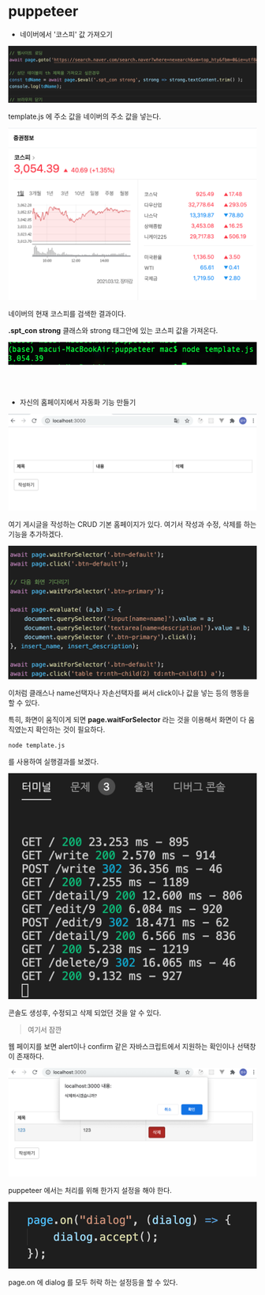 # puppeteer

- 네이버에서 '코스피' 값 가져오기

![template](Resource/template.png)

template.js 에 주소 값을 네이버의 주소 값을 넣는다.

![kospi](Resource/kospi.png)

네이버의 현재 코스피를 검색한 결과이다.

__.spt_con strong__ 클래스와 strong 태그안에 있는 코스피 값을 가져온다.

![result](Resource/result.png)

<br><br>

- 자신의 홈페이지에서 자동화 기능 만들기

![localhostHomepage](Resource/localhome.png)

여기 게시글을 작성하는 CRUD 기본 홈페이지가 있다.
여기서 작성과 수정, 삭제를 하는 기능을 추가하겠다.

![page](Resource/page.png)

이처럼 클래스나 name선택자나 자손선택자를 써서 click이나 값을 넣는 등의 행동을 할 수 있다.

특히, 화면이 움직이게 되면 __page.waitForSelector__ 라는 것을 이용해서 화면이 다 움직였는지 확인하는 것이 필요하다.

```sh
node template.js
```

를 사용하여 실행결과를 보겠다.

![console](Resource/Terminer.png)

콘솔도 생성후, 수정되고 삭제 되었던 것을 알 수 있다.

> 여기서 잠깐

웹 페이지를 보면 alert이나 confirm 같은 자바스크립트에서 지원하는 확인이나 선택창이 존재하다.

![alert](Resource/alert.png)

puppeteer 에서는 처리를 위해 한가지 설정을 해야 한다.

![pageOn](Resource/pageOn.png)

page.on 에 dialog 를 모두 허락 하는 설정등을 할 수 있다.